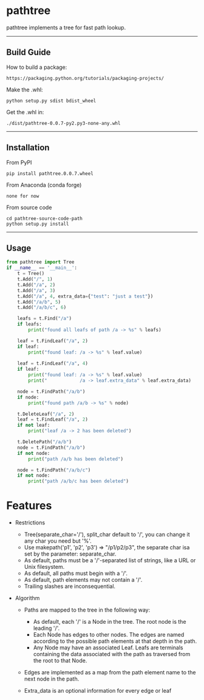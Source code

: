 
pathtree
=============================

pathtree implements a tree for fast path lookup.

------------
Build Guide
------------
How to build a package:

    https://packaging.python.org/tutorials/packaging-projects/

Make the .whl:

    python setup.py sdist bdist_wheel

Get the .whl in:

    ./dist/pathtree-0.0.7-py2.py3-none-any.whl

------------
Installation
------------

From PyPI

    pip install pathtree.0.0.7.wheel

From Anaconda (conda forge)

    none for now

From source code

    cd pathtree-source-code-path
    python setup.py install



-----
Usage
-----

```python
from pathtree import Tree
if __name__ == '__main__':
    t = Tree()
    t.Add("/", 1)
    t.Add("/a", 2)
    t.Add("/a", 3)
    t.Add("/a", 4, extra_data={"test": "just a test"})
    t.Add("/a/b", 5)
    t.Add("/a/b/c", 6)

    leafs = t.Find("/a")
    if leafs:
        print("found all leafs of path /a -> %s" % leafs)

    leaf = t.FindLeaf("/a", 2)
    if leaf:
        print("found leaf: /a -> %s" % leaf.value)
    
    leaf = t.FindLeaf("/a", 4)
    if leaf:
        print("found leaf: /a -> %s" % leaf.value)
        print("            /a -> leaf.extra_data" % leaf.extra_data)

    node = t.FindPath("/a/b")
    if node:
        print("found path /a/b -> %s" % node)

    t.DeleteLeaf("/a", 2)
    leaf = t.FindLeaf("/a", 2)
    if not leaf:
        print("leaf /a -> 2 has been deleted")

    t.DeletePath("/a/b")
    node = t.FindPath("/a/b")
    if not node:
        print("path /a/b has been deleted")

    node = t.FindPath("/a/b/c")
    if not node:
        print("path /a/b/c has been deleted")
```

Features
=========

 - Restrictions
   - Tree(separate_char='/'), split_char default to '/', you can change it any char you need but '%'.
   - Use makepath('p1', 'p2', 'p3') => "/p1/p2/p3", the separate char isa set by the parameter: separate_char.
   - As default, paths must be a '/'-separated list of strings, like a URL or Unix filesystem.
   - As default, all paths must begin with a '/'.
   - As default, path elements may not contain a '/'.
   - Trailing slashes are inconsequential.

 - Algorithm
    - Paths are mapped to the tree in the following way:
        - As default, each '/' is a Node in the tree. The root node is the leading '/'.
        - Each Node has edges to other nodes. The edges are named according to the possible path elements at that depth in the path.
        - Any Node may have an associated Leaf.  Leafs are terminals containing the data associated with the path as traversed from the root to that Node.

    - Edges are implemented as a map from the path element name to the next node in the path.
    
    - Extra_data is an optional information for every edge or leaf

